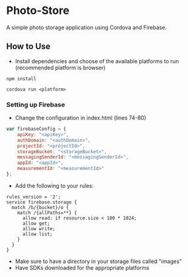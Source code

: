 # Photo-Store

A simple photo storage application using Cordova and Firebase.

## How to Use
* Install dependencies and choose of the available platforms to run (recommended platform is browser)
```
npm install

cordova run <platform>
```

### Setting up Firebase

* Change the configuration in index.html (lines 74-80)
```js
var firebaseConfig = {
    apiKey: "<apiKey>",
    authDomain: "<authDomain>",
    projectId: "<projectId>",
    storageBucket: "<storageBucket>",
    messagingSenderId: "<messagingSenderId>",
    appId: "<appId>",
    measurementId: "<measurementId>"
};
```

* Add the following to your rules:
```
rules_version = '2';
service firebase.storage {
  match /b/{bucket}/o {
    match /{allPaths=**} {
      allow read: if resource.size < 100 * 1024;
      allow get;
      allow write;
      allow list;
    }
  }
}
```

* Make sure to have a directory in your storage files called "images"
* Have SDKs downloaded for the appropriate platforms